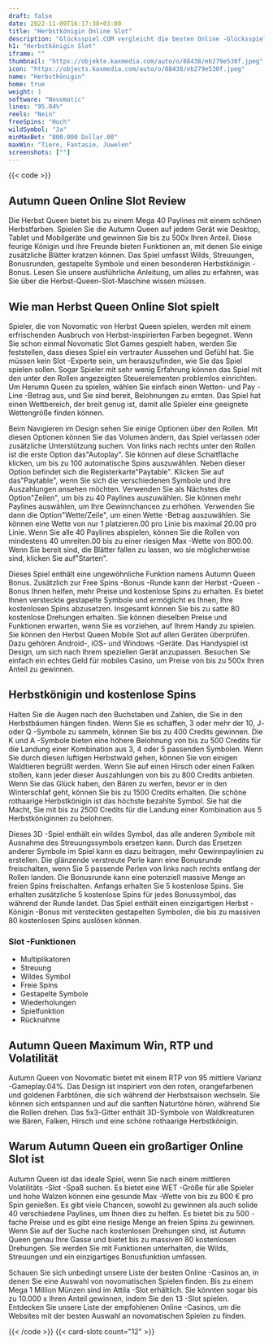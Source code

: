 ```yaml
---
draft: false
date: 2022-11-09T16:17:38+03:00
title: "Herbstkönigin Online Slot"
description: "Glücksspiel.COM vergleicht die besten Online -Glücksspiel -Sites und -spiele der Kanada.  Unabhängige Produktbewertungen und exklusive Anmeldeangebote. Jetzt spielen!"
h1: "Herbstkönigin Slot"
iframe: ""
thumbnail: "https://objekte.kaxmedia.com/auto/o/88438/eb279e530f.jpeg"
icon: "https://objects.kaxmedia.com/auto/o/88438/eb279e530f.jpeg"
name: "Herbstkönigin"
home: true
weight: 1
software: "Novomatic"
lines: "95.04%"
reels: "Nein"
freeSpins: "Hoch"
wildSymbol: "Ja"
minMaxBet: "800.000 Dollar.00"
maxWin: "Tiere, Fantasie, Juwelen"
screenshots: [""]
---
```


{{< code >}}<h2>Autumn Queen Online Slot Review</h2><p>Die Herbst Queen bietet bis zu einem Mega 40 Paylines mit einem schönen Herbstfarben. Spielen Sie die Autumn Queen auf jedem Gerät wie Desktop, Tablet und Mobilgeräte und gewinnen Sie bis zu 500x Ihren Anteil. Diese feurige Königin und ihre Freunde bieten Funktionen an, mit denen Sie einige zusätzliche Blätter kratzen können. Das Spiel umfasst Wilds, Streuungen, Bonusrunden, gestapelte Symbole und einen besonderen Herbstkönigin -Bonus. Lesen Sie unsere ausführliche Anleitung, um alles zu erfahren, was Sie über die Herbst-Queen-Slot-Maschine wissen müssen.</p><h2>Wie man Herbst Queen Online Slot spielt</h2><p>Spieler, die von Novomatic von Herbst Queen spielen, werden mit einem erfrischenden Ausbruch von Herbst-inspirierten Farben begegnet. Wenn Sie schon einmal Novomatic Slot Games gespielt haben, werden Sie feststellen, dass dieses Spiel ein vertrauter Aussehen und Gefühl hat. Sie müssen kein Slot -Experte sein, um herauszufinden, wie Sie das Spiel spielen sollen. Sogar Spieler mit sehr wenig Erfahrung können das Spiel mit den unter den Rollen angezeigten Steuerelementen problemlos einrichten. Um Herumn Queen zu spielen, wählen Sie einfach einen Wetten- und Pay -Line -Betrag aus, und Sie sind bereit, Belohnungen zu ernten. Das Spiel hat einen Wettbereich, der breit genug ist, damit alle Spieler eine geeignete Wettengröße finden können.</p><p>Beim Navigieren im Design sehen Sie einige Optionen über den Rollen. Mit diesen Optionen können Sie das Volumen ändern, das Spiel verlassen oder zusätzliche Unterstützung suchen. Von links nach rechts unter den Rollen ist die erste Option das"Autoplay". Sie können auf diese Schaltfläche klicken, um bis zu 100 automatische Spins auszuwählen. Neben dieser Option befindet sich die Registerkarte"Paytable". Klicken Sie auf das"Paytable", wenn Sie sich die verschiedenen Symbole und ihre Auszahlungen ansehen möchten. Verwenden Sie als Nächstes die Option"Zeilen", um bis zu 40 Paylines auszuwählen. Sie können mehr Paylines auswählen, um Ihre Gewinnchancen zu erhöhen. Verwenden Sie dann die Option"Wette/Zeile", um einen Wette -Betrag auszuwählen. Sie können eine Wette von nur 1 platzieren.00 pro Linie bis maximal 20.00 pro Linie. Wenn Sie alle 40 Paylines abspielen, können Sie die Rollen von mindestens 40 umreiten.00 bis zu einer riesigen Max -Wette von 800.00. Wenn Sie bereit sind, die Blätter fallen zu lassen, wo sie möglicherweise sind, klicken Sie auf"Starten".</p><p>Dieses Spiel enthält eine ungewöhnliche Funktion namens Autumn Queen Bonus. Zusätzlich zur Free Spins -Bonus -Runde kann der Herbst -Queen -Bonus Ihnen helfen, mehr Preise und kostenlose Spins zu erhalten. Es bietet Ihnen versteckte gestapelte Symbole und ermöglicht es Ihnen, Ihre kostenlosen Spins abzusetzen. Insgesamt können Sie bis zu satte 80 kostenlose Drehungen erhalten. Sie können dieselben Preise und Funktionen erwarten, wenn Sie es vorziehen, auf Ihrem Handy zu spielen. Sie können den Herbst Queen Mobile Slot auf allen Geräten überprüfen. Dazu gehören Android-, iOS- und Windows -Geräte. Das Handyspiel ist Design, um sich nach Ihrem speziellen Gerät anzupassen. Besuchen Sie einfach ein echtes Geld für mobiles Casino, um Preise von bis zu 500x Ihren Anteil zu gewinnen.</p><h2>Herbstkönigin und kostenlose Spins</h2><p>Halten Sie die Augen nach den Buchstaben und Zahlen, die Sie in den Herbstbäumen hängen finden. Wenn Sie es schaffen, 3 oder mehr der 10, J- oder Q -Symbole zu sammeln, können Sie bis zu 400 Credits gewinnen. Die K und A -Symbole bieten eine höhere Belohnung von bis zu 500 Credits für die Landung einer Kombination aus 3, 4 oder 5 passenden Symbolen. Wenn Sie durch diesen luftigen Herbstwald gehen, können Sie von einigen Waldtieren begrüßt werden. Wenn Sie auf einen Hirsch oder einen Falken stoßen, kann jeder dieser Auszahlungen von bis zu 800 Credits anbieten. Wenn Sie das Glück haben, den Bären zu werfen, bevor er in den Winterschlaf geht, können Sie bis zu 1500 Credits erhalten. Die schöne rothaarige Herbstkönigin ist das höchste bezahlte Symbol. Sie hat die Macht, Sie mit bis zu 2500 Credits für die Landung einer Kombination aus 5 Herbstköniginnen zu belohnen.</p><p>Dieses 3D -Spiel enthält ein wildes Symbol, das alle anderen Symbole mit Ausnahme des Streuungssymbols ersetzen kann. Durch das Ersetzen anderer Symbole im Spiel kann es dazu beitragen, mehr Gewinnpaylinien zu erstellen. Die glänzende verstreute Perle kann eine Bonusrunde freischalten, wenn Sie 5 passende Perlen von links nach rechts entlang der Rollen landen. Die Bonusrunde kann eine potenziell massive Menge an freien Spins freischalten. Anfangs erhalten Sie 5 kostenlose Spins. Sie erhalten zusätzliche 5 kostenlose Spins für jedes Bonussymbol, das während der Runde landet. Das Spiel enthält einen einzigartigen Herbst -Königin -Bonus mit versteckten gestapelten Symbolen, die bis zu massiven 80 kostenlosen Spins auslösen können.</p><h3>
Slot -Funktionen</h3><ul>
<li></span>
Multiplikatoren</li>
<li></span>
Streuung</li>
<li></span>
Wildes Symbol</li>
<li></span>
Freie Spins</li>
<li></span>
Gestapelte Symbole</li>
<li></span>
Wiederholungen</li>
<li></span>
Spielfunktion</li>
<li></span>
Rücknahme</li></ul><h2>Autumn Queen Maximum Win, RTP und Volatilität</h2><p>Autumn Queen von Novomatic bietet mit einem RTP von 95 mittlere Varianz -Gameplay.04%. Das Design ist inspiriert von den roten, orangefarbenen und goldenen Farbtönen, die sich während der Herbstsaison wechseln. Sie können sich entspannen und auf die sanften Naturtöne hören, während Sie die Rollen drehen. Das 5x3-Gitter enthält 3D-Symbole von Waldkreaturen wie Bären, Falken, Hirsch und eine schöne rothaarige Herbstkönigin.</p><h2>Warum Autumn Queen ein großartiger Online Slot ist</h2><p>Autumn Queen ist das ideale Spiel, wenn Sie nach einem mittleren Volatilitäts -Slot -Spaß suchen. Es bietet eine WET -Größe für alle Spieler und hohe Walzen können eine gesunde Max -Wette von bis zu 800 € pro Spin genießen. Es gibt viele Chancen, sowohl zu gewinnen als auch solide 40 verschiedene Paylines, um Ihnen dies zu helfen. Es bietet bis zu 500 -fache Preise und es gibt eine riesige Menge an freien Spins zu gewinnen. Wenn Sie auf der Suche nach kostenlosen Drehungen sind, ist Autumn Queen genau Ihre Gasse und bietet bis zu massiven 80 kostenlosen Drehungen. Sie werden Sie mit Funktionen unterhalten, die Wilds, Streuungen und ein einzigartiges Bonusfunktion umfassen.</p><p>Schauen Sie sich unbedingt unsere Liste der besten Online -Casinos an, in denen Sie eine Auswahl von novomatischen Spielen finden. Bis zu einem Mega 1 Million Münzen sind im Attila -Slot erhältlich. Sie könnten sogar bis zu 10.000 x Ihren Anteil gewinnen, indem Sie den 13 -Slot spielen. Entdecken Sie unsere Liste der empfohlenen Online -Casinos, um die Websites mit der besten Auswahl an novomatischen Spielen zu finden.</p>{{< /code >}}
 {{< card-slots count="12" >}}